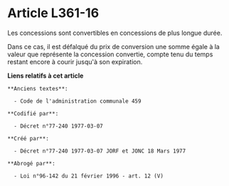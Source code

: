 # Article L361-16

Les concessions sont convertibles en concessions de plus longue durée.

Dans ce cas, il est défalqué du prix de conversion une somme égale à la valeur que représente la concession convertie, compte
tenu du temps restant encore à courir jusqu'à son expiration.

**Liens relatifs à cet article**

	**Anciens textes**:

	  - Code de l'administration communale 459

	**Codifié par**:

	  - Décret n°77-240 1977-03-07

	**Créé par**:

	  - Décret n°77-240 1977-03-07 JORF et JONC 18 Mars 1977

	**Abrogé par**:

	  - Loi n°96-142 du 21 février 1996 - art. 12 (V)
